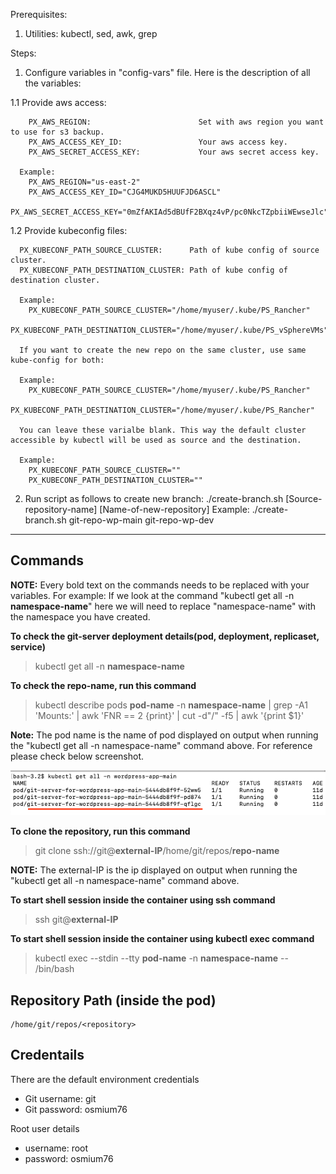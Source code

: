 Prerequisites:
  1) Utilities: kubectl, sed, awk, grep


Steps: 
1)  Configure variables in "config-vars" file. Here is the description of all the variables:

  1.1 Provide aws access:
  
        PX_AWS_REGION:                        Set with aws region you want to use for s3 backup.
        PX_AWS_ACCESS_KEY_ID:                 Your aws access key.
        PX_AWS_SECRET_ACCESS_KEY:             Your aws secret access key.

      Example:
        PX_AWS_REGION="us-east-2"
        PX_AWS_ACCESS_KEY_ID="CJG4MUKD5HUUFJD6ASCL"
        PX_AWS_SECRET_ACCESS_KEY="0mZfAKIAd5dBUfF2BXqz4vP/pc0NkcTZpbiiWEwseJlc"

  1.2 Provide kubeconfig files:
  
      PX_KUBECONF_PATH_SOURCE_CLUSTER:      Path of kube config of source cluster. 
      PX_KUBECONF_PATH_DESTINATION_CLUSTER: Path of kube config of destination cluster.       

      Example:
        PX_KUBECONF_PATH_SOURCE_CLUSTER="/home/myuser/.kube/PS_Rancher"
        PX_KUBECONF_PATH_DESTINATION_CLUSTER="/home/myuser/.kube/PS_vSphereVMs"
      
      If you want to create the new repo on the same cluster, use same kube-config for both:

      Example:
        PX_KUBECONF_PATH_SOURCE_CLUSTER="/home/myuser/.kube/PS_Rancher"
        PX_KUBECONF_PATH_DESTINATION_CLUSTER="/home/myuser/.kube/PS_Rancher"

      You can leave these varialbe blank. This way the default cluster accessible by kubectl will be used as source and the destination.

      Example:
        PX_KUBECONF_PATH_SOURCE_CLUSTER=""
        PX_KUBECONF_PATH_DESTINATION_CLUSTER=""

2) Run script as follows to create new branch:
  ./create-branch.sh [Source-repository-name] [Name-of-new-repository]
  Example:
    ./create-branch.sh git-repo-wp-main git-repo-wp-dev
---

## Commands

**NOTE:** Every bold text on the commands needs to be replaced with your variables. For example: If we look at the command "kubectl get all -n **namespace-name**" here we will need to replace "namespace-name" with the namespace you have created.

**To check the git-server deployment details(pod, deployment, replicaset, service)**


> kubectl get all -n **namespace-name**


**To check the repo-name, run this command**

> kubectl describe pods **pod-name** -n **namespace-name** | grep -A1 'Mounts:' | awk 'FNR == 2 {print}' | cut -d"/" -f5 | awk '{print $1}'

**Note:** The pod name is the name of pod displayed on output when running the "kubectl get all -n namespace-name" command above. For reference please check below screenshot.

![](./pod-details.png?raw=true "Title")


**To clone the repository, run this command**

> git clone ssh://git@**external-IP**/home/git/repos/**repo-name**

**NOTE:** The external-IP is the ip displayed on output when running the "kubectl get all -n namespace-name" command above.

**To start shell session inside the container using ssh command**


> ssh git@**external-IP**

**To start shell session inside the container using kubectl exec command**


> kubectl exec --stdin --tty **pod-name** -n **namespace-name** -- /bin/bash


## Repository Path (inside the pod)

```
/home/git/repos/<repository>
```

## Credentails

There are the default environment credentials

* Git username: git
* Git password: osmium76

Root user details

* username: root
* password: osmium76        
